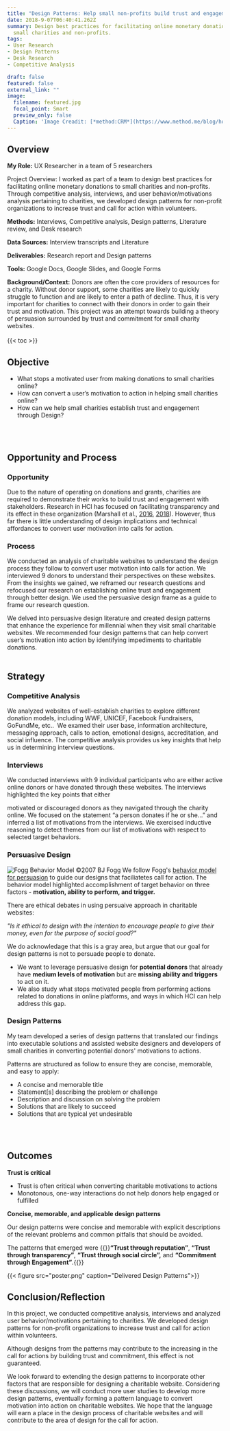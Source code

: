 ```yaml
---
title: "Design Patterns: Help small non-profits build trust and engagement"
date: 2018-9-07T06:40:41.262Z
summary: Design best practices for facilitating online monetary donations to
  small charities and non-profits.
tags:
- User Research 
- Design Patterns
- Desk Research
- Competitive Analysis

draft: false
featured: false
external_link: ""
image:
  filename: featured.jpg
  focal_point: Smart
  preview_only: false
  Caption: 'Image Creadit: [*method:CRM*](https://www.method.me/blog/how-to-create-online-donation-pages/)'
---
```

## Overview

**My Role:** UX Researcher in a team of 5 researchers

Project Overview: I worked as part of a team to design best practices for facilitating online monetary donations to small charities and non-profits. Through competitive analysis, interviews, and user behavior/motivations analysis pertaining to charities, we developed design patterns for non-profit organizations to increase trust and call for action within volunteers.

**Methods:** Interviews, Competitive analysis, Design patterns, Literature review, and Desk research

**Data Sources:** Interview transcripts and Literature  

**Deliverables:** Research report and Design patterns

**Tools:** Google Docs, Google Slides, and Google Forms

**Background/Context:** Donors are often the core providers of resources for a charity. Without donor support, some charities are likely to quickly struggle to function and are likely to enter a path of decline. Thus, it is very important for charities to connect with their donors in order to gain their trust and motivation. This project was an attempt towards building a theory of persuasion surrounded by trust and commitment for small charity websites.
</br>
</br>
{{< toc >}} 

## Objective

* What stops a motivated user from making donations to small charities online? 
* How can convert a user’s motivation to action in helping small charities online?  
* How can we help small charities establish trust and engagement through Design?
</br>
</br>

## Opportunity and Process

### Opportunity
Due to the nature of operating on donations and grants, charities are required to demonstrate their works to build trust and
engagement with stakeholders. Research in HCI has focused on facilitating transparency and its effect in these organization (Marshall et al., [2016](https://dl.acm.org/doi/abs/10.1145/2858036.2858301), [2018](https://dl.acm.org/doi/abs/10.1145/3173574.3173849)). However, thus far there is little understanding of design implications and technical affordances to convert user motivation into calls for action.

### Process

We conducted an analysis of charitable websites to understand the design process they follow to convert user motivation into calls for action. We interviewed 9 donors to understand their perspectives on these websites. From the insights we gained, we reframed our research questions and refocused our research on establishing online trust and engagement through better design. We used the persuasive design frame as a guide to frame our research question. 

We delved into persuasive design literature and created design patterns that enhance the experience for millennial when they visit small charitable websites. We recommended four design patterns that can help convert user’s motivation into action by identifying impediments to charitable donations. 
</br>
</br>

## Strategy

### Competitive Analysis 

We analyzed websites of well-establish charities to explore different donation models, including WWF, UNICEF, Facebook Fundraisers, GoFundMe, etc..  We examed their user base, information architecture, messaging approach, calls to action, emotional designs, accreditation, and social influence. The competitive analysis provides us key insights that help us in determining interview questions.

### Interviews 

We conducted interviews with 9 individual participants who are either active online donors or have donated through these websites. The interviews highlighted the key points that either

motivated or discouraged donors as they navigated through the charity online. We focused on the statement “a person donates if he or she…” and inferred a list of motivations from the interviews. We exercised inductive reasoning to detect themes from our list of motivations with respect to selected target behaviors.

### Persuasive Design 
![Fogg Behavior Model ©2007 BJ Fogg](https://behaviormodel.org/wp-content/uploads/2020/08/Fogg-Behavior-Model.jpg)
We follow Fogg's [behavior model for persuasion](https://dl.acm.org/doi/abs/10.1145/1541948.1541999) to guide our designs that faciliatetes call for action. The behavior model highlighted accomplishment of target behavior on three factors - **motivation, ability to perform, and trigger.**

There are ethical debates in using persuaive approach in
charitable websites: 

_"Is it ethical to design with the intention to encourage people to give their money, even for the purpose of social good?"_

We do acknowledage that this is a gray area, but argue that our goal for design patterns is not to persuade people to donate. 
* We want to leverage persuasive design for **potential donors** that already have **medium levels of motivation** but are **missing ability and triggers** to act on it. 
* We also study what stops motivated people from performing actions related to donations in online platforms, and ways in which HCI can help address this gap.

### Design Patterns

My team developed a series of design patterns that translated our findings into executable solutions and assisted website designers and developers of small charities in converting potential donors' motivations to actions. 

Patterns are structured as follow to ensure they are concise, memorable, and easy to apply:

* A concise and memorable title
* Statement\[s] describing the problem or challenge
* Description and discussion on solving the problem
* Solutions that are likely to succeed
* Solutions that are typical yet undesirable
</br>
</br>

## Outcomes 

**Trust is critical**

* Trust is often critical when converting charitable motivations to actions
* Monotonous, one-way interactions do not help donors help engaged or fulfilled

**Concise, memorable, and applicable design patterns**

Our design patterns were concise and memorable with explicit descriptions of the relevant problems and common pitfalls that should be avoided. 

The patterns that emerged were {{<hl>}}**“Trust through reputation”**, **“Trust through transparency”**, **“Trust through social circle”,** and **“Commitment through Engagement”**.{{</hl>}}

{{< figure src="poster.png" caption="Delivered Design Patterns">}}


## Conclusion/Reflection

In this project, we conducted competitive analysis, interviews and analyzed user behavior/motivations pertaining to charities. We developed design patterns for non-profit organizations to increase trust and call for action within volunteers.

Although designs from the patterns may contribute to the increasing in the call for actions by building trust and commitment, this effect is not guaranteed.

We look forward to extending the design patterns to incorporate other factors that are responsible for designing a charitable website. Considering these discussions, we will conduct more user studies to develop more design patterns, eventually forming a pattern language to convert motivation into action on charitable websites. We hope that the language will earn a place in the design process of charitable websites and will contribute to the area of design for the call for action.